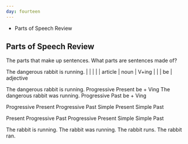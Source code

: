 ```yaml
---
day: fourteen
---
```


- Parts of Speech Review


## Parts of Speech Review


The parts that make up sentences.
What parts are sentences made of?




The dangerous rabbit is running.
 |      |       |    |    |
article |      noun  |   V+ing
 |      |       |   be    |
    adjective


The dangerous rabbit is running.
Progressive Present
be + Ving
The dangerous rabbit was running.
Progressive Past
be + Ving

Progressive Present
Progressive Past
Simple Present
Simple Past

Present Progressive
Past Progressive
Present Simple
Simple Past

The rabbit is running.
The rabbit was running.
The rabbit runs.
The rabbit ran.
